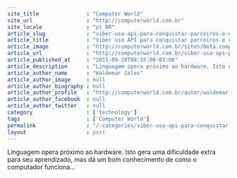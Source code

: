 ```yaml
---
site_title               : "Computer World"
site_url                 : "http://computerworld.com.br"
site_locale              : "pt_BR"
article_slug             : "viber-usa-api-para-conquistar-parceiros-e-usuarios"
article_title            : "Viber usa API para conquistar parceiros e usuários"
article_image            : "http://computerworld.com.br/sites/beta.computerworld.com.br/files/news_articles/c_linguagem_teclado.jpg"
article_url              : "http://computerworld.com.br/viber-usa-api-para-conquistar-parceiros-e-usuarios"
article_published_at     : "2015-09-28T08:55:00-03:00"
article_description      : "Linguagem opera próximo ao hardware. Isto gera uma dificuldade extra para seu aprendizado, mas dá um bom conhecimento de como o computador funciona..."
article_author_name      : "Waldemar Celes"
article_author_image     : null
article_author_biography : null
article_author_profile   : "http://computerworld.com.br/autor/waldemar-celes"
article_author_facebook  : null
article_author_twitter   : null
category                 : ['technology']
tags                     : ['Computer World']
permalink                : "/:categories/viber-usa-api-para-conquistar-parceiros-e-usuarios/"
layout                   : post
---
```


Linguagem opera próximo ao hardware. Isto gera uma dificuldade extra para seu aprendizado, mas dá um bom conhecimento de como o computador funciona...
